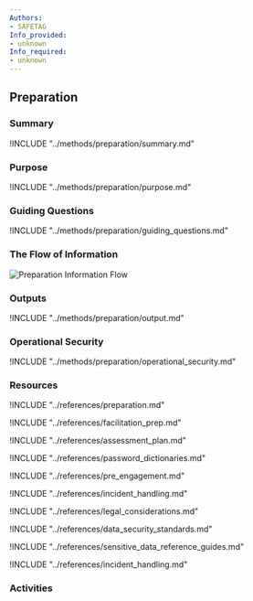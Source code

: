 ```yaml
---
Authors:
- SAFETAG
Info_provided:
- unknown
Info_required:
- unknown
---
```


## Preparation

### Summary
!INCLUDE "../methods/preparation/summary.md"

### Purpose
!INCLUDE "../methods/preparation/purpose.md"

### Guiding Questions
!INCLUDE "../methods/preparation/guiding_questions.md"

### The Flow of Information
![Preparation Information Flow](images/info_flows/preparation.svg)




### Outputs
!INCLUDE "../methods/preparation/output.md"

### Operational Security
!INCLUDE "../methods/preparation/operational_security.md"

### Resources
<div class="greybox">
!INCLUDE "../references/preparation.md"

!INCLUDE "../references/facilitation_prep.md"

!INCLUDE "../references/assessment_plan.md"

!INCLUDE "../references/password_dictionaries.md"

!INCLUDE "../references/pre_engagement.md"

!INCLUDE "../references/incident_handling.md"

!INCLUDE "../references/legal_considerations.md"

!INCLUDE "../references/data_security_standards.md"

!INCLUDE "../references/sensitive_data_reference_guides.md"

!INCLUDE "../references/incident_handling.md"

</div>

### Activities
